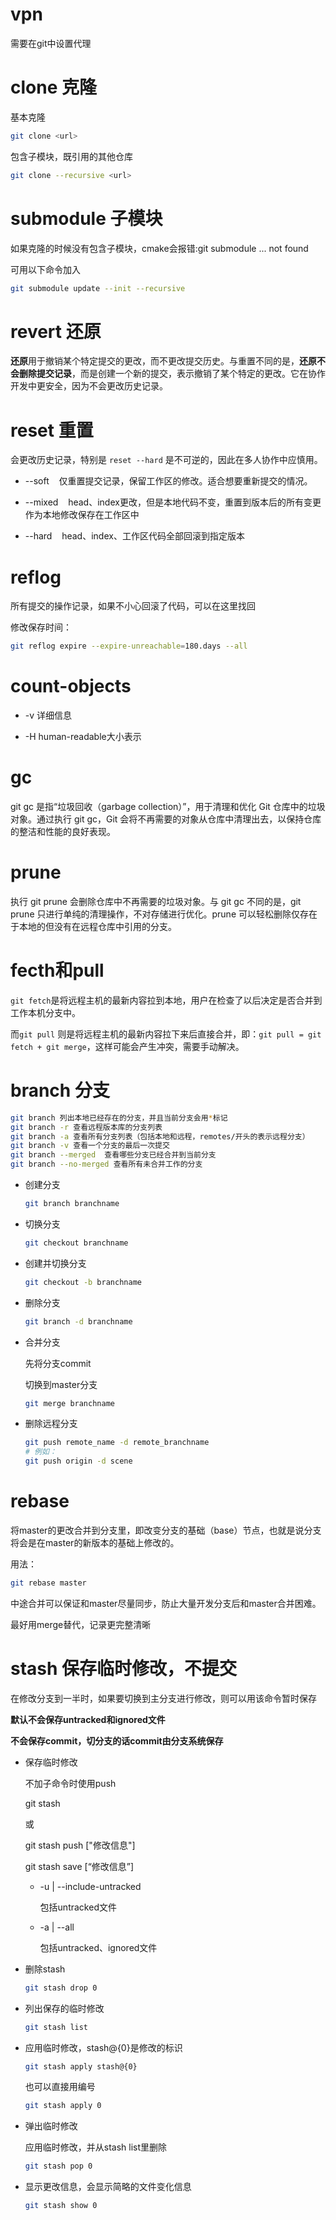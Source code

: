 # vpn

需要在git中设置代理

# clone 克隆

基本克隆

```bash
git clone <url>
```

包含子模块，既引用的其他仓库

```bash
git clone --recursive <url>
```

# submodule 子模块

如果克隆的时候没有包含子模块，cmake会报错:git submodule ... not found

可用以下命令加入

```bash
git submodule update --init --recursive
```

# revert 还原

**还原**用于撤销某个特定提交的更改，而不更改提交历史。与重置不同的是，**还原不会删除提交记录**，而是创建一个新的提交，表示撤销了某个特定的更改。它在协作开发中更安全，因为不会更改历史记录。

# reset 重置

会更改历史记录，特别是 `reset --hard` 是不可逆的，因此在多人协作中应慎用。

* --soft    仅重置提交记录，保留工作区的修改。适合想要重新提交的情况。

* --mixed    head、index更改，但是本地代码不变，重置到版本后的所有变更作为本地修改保存在工作区中

* --hard    head、index、工作区代码全部回滚到指定版本

# reflog

所有提交的操作记录，如果不小心回滚了代码，可以在这里找回

修改保存时间：

```bash
git reflog expire --expire-unreachable=180.days --all
```

# count-objects

* -v 详细信息

* -H human-readable大小表示

# gc

git gc 是指“垃圾回收（garbage collection）”，用于清理和优化 Git 仓库中的垃圾对象。通过执行 git gc，Git 会将不再需要的对象从仓库中清理出去，以保持仓库的整洁和性能的良好表现。

# prune

执行 git prune 会删除仓库中不再需要的垃圾对象。与 git gc 不同的是，git prune 只进行单纯的清理操作，不对存储进行优化。prune 可以轻松删除仅存在于本地的但没有在远程仓库中引用的分支。

# fecth和pull

`git fetch`是将远程主机的最新内容拉到本地，用户在检查了以后决定是否合并到工作本机分支中。

而`git pull` 则是将远程主机的最新内容拉下来后直接合并，即：`git pull = git fetch + git merge`，这样可能会产生冲突，需要手动解决。

# branch 分支

```bash
git branch 列出本地已经存在的分支，并且当前分支会用*标记
git branch -r 查看远程版本库的分支列表
git branch -a 查看所有分支列表（包括本地和远程，remotes/开头的表示远程分支）
git branch -v 查看一个分支的最后一次提交
git branch --merged  查看哪些分支已经合并到当前分支
git branch --no-merged 查看所有未合并工作的分支
```

* 创建分支
  
  ```bash
  git branch branchname
  ```

* 切换分支
  
  ```bash
  git checkout branchname
  ```

* 创建并切换分支
  
  ```bash
  git checkout -b branchname
  ```

* 删除分支
  
  ```bash
  git branch -d branchname
  ```

* 合并分支
  
  先将分支commit
  
  切换到master分支
  
  ```bash
  git merge branchname
  ```

* 删除远程分支
  
  ```bash
  git push remote_name -d remote_branchname
  # 例如：
  git push origin -d scene
  ```

# rebase

将master的更改合并到分支里，即改变分支的基础（base）节点，也就是说分支将会是在master的新版本的基础上修改的。

用法：

```bash
git rebase master
```

中途合并可以保证和master尽量同步，防止大量开发分支后和master合并困难。

最好用merge替代，记录更完整清晰

# stash 保存临时修改，不提交

在修改分支到一半时，如果要切换到主分支进行修改，则可以用该命令暂时保存

**默认不会保存untracked和ignored文件**

**不会保存commit，切分支的话commit由分支系统保存**

* 保存临时修改
  
  不加子命令时使用push
  
  git stash
  
  或
  
  git stash push ["修改信息"]
  
  git stash save [“修改信息”]
  
  * -u | --include-untracked 
    
    包括untracked文件
  
  * -a | --all
    
    包括untracked、ignored文件

* 删除stash
  
  ```bash
  git stash drop 0
  ```

* 列出保存的临时修改
  
  ```bash
  git stash list
  ```

* 应用临时修改，stash@{0}是修改的标识
  
  ```bash
  git stash apply stash@{0}
  ```
  
  也可以直接用编号
  
  ```bash
  git stash apply 0
  ```

* 弹出临时修改
  
  应用临时修改，并从stash list里删除
  
  ```bash
  git stash pop 0
  ```

* 显示更改信息，会显示简略的文件变化信息
  
  ```bash
  git stash show 0
  ```
